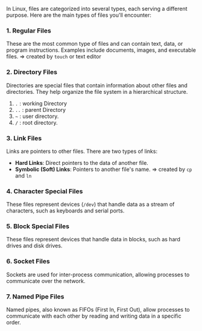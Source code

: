 In Linux, files are categorized into several types, each serving a different purpose. Here are the main types of files you'll encounter:

### 1. Regular Files
These are the most common type of files and can contain text, data, or program instructions. Examples include documents, images, and executable files.
	=> created by `touch` or text editor

### 2. Directory Files
Directories are special files that contain information about other files and directories. They help organize the file system in a hierarchical structure.
1. `.`  : working Directory 
2. `..` : parent Directory
3. `~` : user directory.
4. `/` : root directory.

### 3. Link Files
Links are pointers to other files. There are two types of links:
- **Hard Links**: Direct pointers to the data of another file.
- **Symbolic (Soft) Links**: Pointers to another file's name.
	=> created by `cp` and `ln` 

### 4. Character Special Files
These files represent devices (`/dev`) that handle data as a stream of characters, such as keyboards and serial ports.

### 5. Block Special Files
These files represent devices that handle data in blocks, such as hard drives and disk drives.

### 6. Socket Files
Sockets are used for inter-process communication, allowing processes to communicate over the network.

### 7. Named Pipe Files
Named pipes, also known as FIFOs (First In, First Out), allow processes to communicate with each other by reading and writing data in a specific order.
